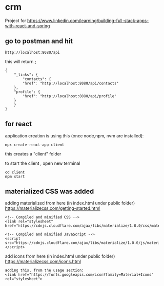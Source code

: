 # crm
Project for https://www.linkedin.com/learning/building-full-stack-apps-with-react-and-spring



## go to postman and hit
    http://localhost:8080/api

this will return ;
    
    {
        "_links": {
            "contacts": {
            "href": "http://localhost:8080/api/contacts"
        },
        "profile": {
            "href": "http://localhost:8080/api/profile"
        }
        }
    }



## for react

application creation is using this (once node,npm, nvm are installed):

    npx create-react-app client

this creates a "client" folder

to start the client , open new terminal

    cd client
    npm start

## materialized CSS was added

adding materialized from here     (in index.html under public folder)
    https://materializecss.com/getting-started.html

    <!-- Compiled and minified CSS -->
    <link rel="stylesheet" href="https://cdnjs.cloudflare.com/ajax/libs/materialize/1.0.0/css/materialize.min.css">

    <!-- Compiled and minified JavaScript -->
    <script src="https://cdnjs.cloudflare.com/ajax/libs/materialize/1.0.0/js/materialize.min.js"></script>

add icons from here  (in index.html under public folder) https://materializecss.com/icons.html

    adding this, from the usage section:
    <link href="https://fonts.googleapis.com/icon?family=Material+Icons" rel="stylesheet">
            